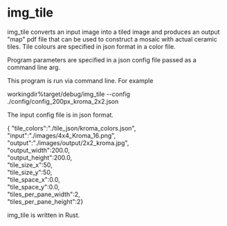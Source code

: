# img_tile
  
img_tile converts an input image into a tiled image and produces an output "map" pdf file that can be used to construct a mosaic with actual ceramic tiles.
  Tile colours are specified in json format in a color file.
    
  Program parameters are specified in a json config file passed as a command line arg. 
    
This program is run via command line. For example

  workingdir%target/debug/img_tile --config ./config/config_200px_kroma_2x2.json 
  
The input config file is in json format. 
  
{ "tile_colors":"./tile_json/kroma_colors.json",  
  "input":"./images/4x4_Kroma_16.png",  
  "output":"./images/output/2x2_kroma.jpg",  
  "output_width":200.0,  
  "output_height":200.0,  
  "tile_size_x":50,  
  "tile_size_y":50,  
  "tile_space_x":0.0,  
  "tile_space_y":0.0,  
  "tiles_per_pane_width":2,  
  "tiles_per_pane_height":2}
  
img_tile is written in Rust.  
